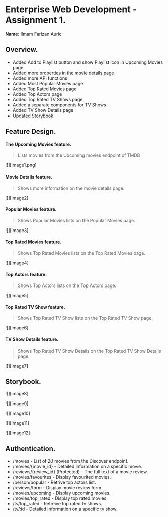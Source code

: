 # Enterprise Web Development - Assignment 1.

__Name:__ Ilmam Farizan Auric

## Overview.

+ Added Add to Playlist button and show Playlist icon in Upcoming Movies page
+ Added more properties in the movie details page
+ Added more API functions
+ Added Most Popular Movies page
+ Added Top Rated Movies page
+ Added Top Actors page
+ Added Top Rated TV Shows page
+ Added a separate components for TV Shows
+ Added TV Show Details page
+ Updated Storybook

## Feature Design.


#### The Upcoming Movies feature.

> Lists movies from the Upcoming movies endpoint of TMDB

![][image1.png]

#### Movie Details feature.

> Shows more information on the movie details page.

![][image2]

#### Popular Movies feature.

> Shows Popular Movies lists on the Popular Movies page.

![][image3]

#### Top Rated Movies feature.

> Shows Top Rated Movies lists on the Top Rated Movies page.

![][image4]

#### Top Actors feature.

> Shows Top Actors lists on the Top Actors page.

![][image5]

#### Top Rated TV Show feature.

> Shows Top Rated TV Show lists on the Top Rated TV Show page.

![][image6]

#### TV Show Details feature.

> Shows Top Rated TV Show Details on the Top Rated TV Show Details page.

![][image7]

## Storybook.

![][image8]

![][image9]

![][image10]

![][image11]

![][image12]

## Authentication.

+ /movies - List of 20 movies from the Discover endpoint.
+ /movies/{movie_id} - Detailed information on a specific movie.
+ /reviews/{review_id} (Protected) - The full text of a movie review.
+ /movies/favourites - Display favourited movies.
+ /person/popular - Retrive top actors list.
+ /reviews/form - Display movie review form.
+ /movies/upcoming - Display upcoming movies.
+ /movies/top_rated - Display top rated movies.
+ /tv/top_rated - Retreive top rated tv shows.
+ /tv/:id - Detailed information on a specific tv show.